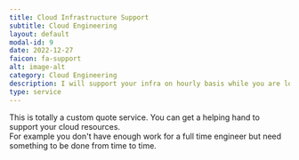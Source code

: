 ```yaml
---
title: Cloud Infrastructure Support
subtitle: Cloud Engineering
layout: default
modal-id: 9
date: 2022-12-27
faicon: fa-support
alt: image-alt
category: Cloud Engineering
description: I will support your infra on hourly basis while you are looking for permanent cloud engineer.
type: service
---
```

This is totally a custom quote service. You can get a helping hand to support your cloud resources. <br>
For example you don't have enough work for a full time engineer but need something to be done from time to time.
